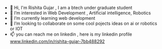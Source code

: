 - 👋 Hi, I'm Rishita Gujar , I am a btech under graduate student 
- 👀 I’m interested in Web Development , Artificial intelligence, Robotics 
- 🌱 I’m currently learning web development
- 💞️ I’m looking to collaborate on some cool pojects ideas on ai or robotics or IOT 
- 📫 you can reach me on linkedin , here is my linkedin profile www.linkedin.com/in/rishita-gujar-7bb488292
  

<!---
rishita1102/rishita1102 is a ✨ special ✨ repository because its `README.md` (this file) appears on your GitHub profile.
You can click the Preview link to take a look at your changes.
--->
